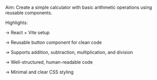 Aim: Create a simple calculator with basic arithmetic operations using reusable components.

Highlights:

-> React + Vite setup

-> Reusable button component for clean code

-> Supports addition, subtraction, multiplication, and division

-> Well-structured, human-readable code

-> Minimal and clear CSS styling
